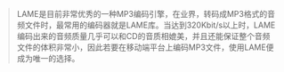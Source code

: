 >  LAME是目前非常优秀的一种MP3编码引擎，在业界，转码成MP3格式的音频文件时，最常用的编码器就是LAME库。当达到320Kbit/s以上时，LAME编码出来的音频质量几乎可以和CD的音质相媲美，并且还能保证整个音频文件的体积非常小，因此若要在移动端平台上编码MP3文件，使用LAME便成为唯一的选择。